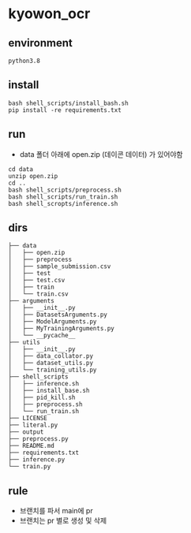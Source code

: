 # kyowon_ocr

## environment
```
python3.8
```

## install
```
bash shell_scripts/install_bash.sh
pip install -re requirements.txt
```

## run
- data 폴더 아래에 open.zip (데이콘 데이터) 가 있어야함
```
cd data
unzip open.zip
cd ..
bash shell_scripts/preprocess.sh
bash shell_scripts/run_train.sh
bash shell_scropts/inference.sh
```

## dirs 
```
├── data
│   ├── open.zip
│   ├── preprocess
│   ├── sample_submission.csv
│   ├── test
│   ├── test.csv
│   ├── train
│   └── train.csv
├── arguments
│   ├── __init__.py
│   ├── DatasetsArguments.py
│   ├── ModelArguments.py
│   ├── MyTrainingArguments.py
│   └── __pycache__
├── utils
│   ├── __init__.py
│   ├── data_collator.py
│   ├── dataset_utils.py
│   └── training_utils.py
├── shell_scripts
│   ├── inference.sh
│   ├── install_base.sh
│   ├── pid_kill.sh
│   ├── preprocess.sh
│   └── run_train.sh
├── LICENSE
├── literal.py
├── output
├── preprocess.py
├── README.md
├── requirements.txt
├── inference.py
└── train.py
```

## rule
- 브랜치를 파서 main에 pr
- 브랜치는 pr 별로 생성 및 삭제